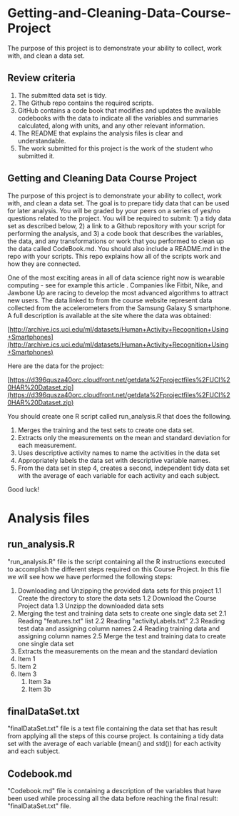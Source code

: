 # Getting-and-Cleaning-Data-Course-Project

The purpose of this project is to demonstrate your ability to collect, work with, and clean a data set.

## Review criteria
1. The submitted data set is tidy.
2. The Github repo contains the required scripts.
3. GitHub contains a code book that modifies and updates the available codebooks with the data to indicate all the variables and summaries calculated, along with units, and any other relevant information.
4. The README that explains the analysis files is clear and understandable.
5. The work submitted for this project is the work of the student who submitted it.

## Getting and Cleaning Data Course Project
The purpose of this project is to demonstrate your ability to collect, work with, and clean a data set. The goal is to prepare tidy data that can be used for later analysis. You will be graded by your peers on a series of yes/no questions related to the project. You will be required to submit: 1) a tidy data set as described below, 2) a link to a Github repository with your script for performing the analysis, and 3) a code book that describes the variables, the data, and any transformations or work that you performed to clean up the data called CodeBook.md. You should also include a README.md in the repo with your scripts. This repo explains how all of the scripts work and how they are connected.

One of the most exciting areas in all of data science right now is wearable computing - see for example this article . Companies like Fitbit, Nike, and Jawbone Up are racing to develop the most advanced algorithms to attract new users. The data linked to from the course website represent data collected from the accelerometers from the Samsung Galaxy S smartphone. A full description is available at the site where the data was obtained:

[http://archive.ics.uci.edu/ml/datasets/Human+Activity+Recognition+Using+Smartphones](http://archive.ics.uci.edu/ml/datasets/Human+Activity+Recognition+Using+Smartphones)

Here are the data for the project:

[https://d396qusza40orc.cloudfront.net/getdata%2Fprojectfiles%2FUCI%20HAR%20Dataset.zip](https://d396qusza40orc.cloudfront.net/getdata%2Fprojectfiles%2FUCI%20HAR%20Dataset.zip)

You should create one R script called run_analysis.R that does the following.

1. Merges the training and the test sets to create one data set.
2. Extracts only the measurements on the mean and standard deviation for each measurement.
3. Uses descriptive activity names to name the activities in the data set
4. Appropriately labels the data set with descriptive variable names.
5. From the data set in step 4, creates a second, independent tidy data set with the average of each variable for each activity and each subject.

Good luck!


# Analysis files

## run_analysis.R
"run_analysis.R" file is the script containing all the R instructions executed to accomplish the different steps required on this Course Project. In this file we will see how we have performed the following steps:
1. Downloading and Unzipping the provided data sets for this project
1.1 Create the directory to store the data sets
1.2 Download the Course Project data
1.3 Unzipp the downloaded data sets
2. Merging the test and training data sets to create one single data set
2.1 Reading "features.txt" list
2.2 Reading "activityLabels.txt"
2.3 Reading test data and assigning column names
2.4 Reading training data and assigning column names
2.5 Merge the test and training data to create one single data set
3. Extracts the measurements on the mean and the standard deviation
1. Item 1
1. Item 2
1. Item 3
   1. Item 3a
   1. Item 3b

## finalDataSet.txt
"finalDataSet.txt" file is a text file containing the data set that has result from applying all the steps of this course project.
Is containing a tidy data set with the average of each variable (mean() and std()) for each activity and each subject.

## Codebook.md
"Codebook.md" file is containing a description of the variables that have been used while processing all the data before reaching the final result: "finalDataSet.txt" file.
